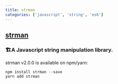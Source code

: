 ```yaml
---
title: strman
categories: ['javascript', 'string', 'es6']
---
```

## [strman](https://github.com/dleitee/strman)

### 🏗A Javascript string manipulation library.


strman v2.0.0 is available on npm/yarn:
```
npm install strman --save
yarn add strman
```
